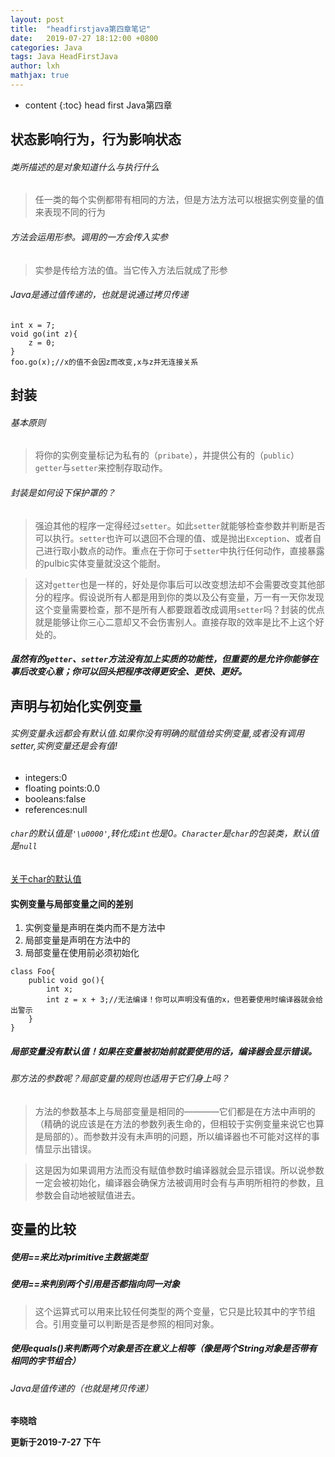 ```yaml
---
layout: post
title:  "headfirstjava第四章笔记"
date:   2019-07-27 18:12:00 +0800
categories: Java
tags: Java HeadFirstJava
author: lxh
mathjax: true
---
```


* content
{:toc}
head first Java第四章



## 状态影响行为，行为影响状态

###### 类所描述的是对象知道什么与执行什么

> 任一类的每个实例都带有相同的方法，但是方法方法可以根据实例变量的值来表现不同的行为

###### 方法会运用形参。调用的一方会传入实参

> 实参是传给方法的值。当它传入方法后就成了形参

###### Java是通过值传递的，也就是说通过拷贝传递

```
int x = 7;
void go(int z){
    z = 0;
}
foo.go(x);//x的值不会因z而改变,x与z并无连接关系
```

## 封装

###### 基本原则

> 将你的实例变量标记为私有的（`pribate`），并提供公有的（`public`）`getter`与`setter`来控制存取动作。

###### 封装是如何设下保护罩的？

> 强迫其他的程序一定得经过`setter`。如此`setter`就能够检查参数并判断是否可以执行。`setter`也许可以退回不合理的值、或是抛出`Exception`、或者自己进行取小数点的动作。重点在于你可于`setter`中执行任何动作，直接暴露的pulbic实体变量就没这个能耐。

> 这对`getter`也是一样的，好处是你事后可以改变想法却不会需要改变其他部分的程序。假设说所有人都是用到你的类以及公有变量，万一有一天你发现这个变量需要检查，那不是所有人都要跟着改成调用`setter`吗？封装的优点就是能够让你三心二意却又不会伤害别人。直接存取的效率是比不上这个好处的。

##### 虽然有的`getter`、`setter`方法没有加上实质的功能性，但重要的是允许你能够在事后改变心意；你可以回头把程序改得更安全、更快、更好。

## 声明与初始化实例变量

###### 实例变量永远都会有默认值.如果你没有明确的赋值给实例变量,或者没有调用setter,实例变量还是会有值!

- integers:0
- floating points:0.0
- booleans:false
- references:null

###### `char`的默认值是`'\u0000'`,转化成`int`也是0。`Character`是`char`的包装类，默认值是`null`

[关于char的默认值](https://wenwen.sogou.com/z/q801117805.htm)

#### 实例变量与局部变量之间的差别

1. 实例变量是声明在类内而不是方法中
2. 局部变量是声明在方法中的
3. 局部变量在使用前必须初始化

```
class Foo{
    public void go(){
        int x;
        int z = x + 3;//无法编译！你可以声明没有值的x，但若要使用时编译器就会给出警示
    }
}
```

##### 局部变量没有默认值！如果在变量被初始前就要使用的话，编译器会显示错误。

###### 那方法的参数呢？局部变量的规则也适用于它们身上吗？

> 方法的参数基本上与局部变量是相同的————它们都是在方法中声明的（精确的说应该是在方法的参数列表生命的，但相较于实例变量来说它也算是局部的）。而参数并没有未声明的问题，所以编译器也不可能对这样的事情显示出错误。

> 这是因为如果调用方法而没有赋值参数时编译器就会显示错误。所以说参数一定会被初始化，编译器会确保方法被调用时会有与声明所相符的参数，且参数会自动地被赋值进去。

## 变量的比较

##### 使用==来比对primitive主数据类型

##### 使用==来判别两个引用是否都指向同一对象

> 这个运算式可以用来比较任何类型的两个变量，它只是比较其中的字节组合。引用变量可以判断是否是参照的相同对象。

##### 使用equals()来判断两个对象是否在意义上相等（像是两个String对象是否带有相同的字节组合）

###### Java是值传递的（也就是拷贝传递）

**李晓晗**

**更新于2019-7-27 下午**
